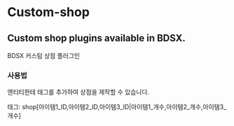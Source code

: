 # Custom-shop
## Custom shop plugins available in BDSX.     
BDSX 커스텀 상점 플러그인     
     
### 사용법          
엔티티한테 태그를 추가하여 상점을 제작할 수 있습니다.     
     
태그: shop[아이템1_ID,아이템2_ID,아이템3_ID|아이템1_개수,아이템2_개수,아이템3_개수]
